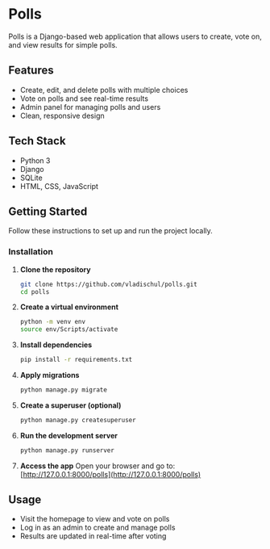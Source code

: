 # Polls

Polls is a Django-based web application that allows users to create, vote on, and view results for simple polls.

## Features

- Create, edit, and delete polls with multiple choices
- Vote on polls and see real-time results
- Admin panel for managing polls and users
- Clean, responsive design

## Tech Stack

- Python 3
- Django
- SQLite
- HTML, CSS, JavaScript

## Getting Started

Follow these instructions to set up and run the project locally.

### Installation

1. **Clone the repository**
   ```bash
   git clone https://github.com/vladischul/polls.git
   cd polls
   ```

2. **Create a virtual environment**
   ```bash
   python -m venv env
   source env/Scripts/activate
   ```

3. **Install dependencies**
   ```bash
   pip install -r requirements.txt
   ```

4. **Apply migrations**
   ```bash
   python manage.py migrate
   ```

5. **Create a superuser (optional)**
   ```bash
   python manage.py createsuperuser
   ```

6. **Run the development server**
   ```bash
   python manage.py runserver
   ```

7. **Access the app**
   Open your browser and go to: [http://127.0.0.1:8000/polls](http://127.0.0.1:8000/polls)

## Usage

- Visit the homepage to view and vote on polls
- Log in as an admin to create and manage polls
- Results are updated in real-time after voting